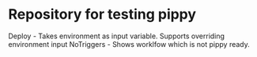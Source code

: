 # Repository for testing pippy

Deploy - Takes environment as input variable. Supports overriding environment input
NoTriggers - Shows worklfow which is not pippy ready.

